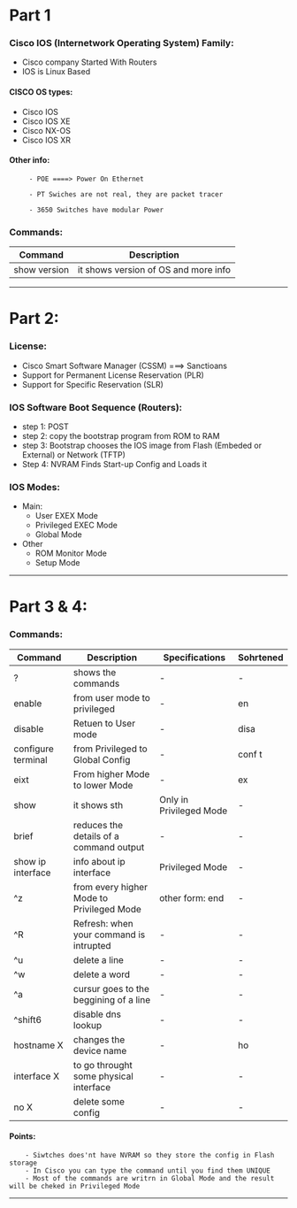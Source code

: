 # Part 1
###    Cisco IOS (Internetwork Operating System) Family:
 - Cisco company Started With Routers
 -  IOS is Linux Based

#### CISCO OS types:

 - Cisco IOS
 - Cisco IOS XE
 - Cisco NX-OS
 - Cisco IOS XR

#### Other info:
         - POE ====> Power On Ethernet
  
         - PT Swiches are not real, they are packet tracer

         - 3650 Switches have modular Power


### Commands:

 | Command | Description |
 | --- | --- |
 | show version | it shows version of OS and more info |

 ---------------------------------------------------------------------

 
 # Part 2: 

 ### License:

 - Cisco Smart Software Manager (CSSM) ===> Sanctioans
 - Support for Permanent License Reservation (PLR)
 - Support for Specific Reservation (SLR)

### IOS Software Boot Sequence (Routers):

- step 1: POST
- step 2: copy the bootstrap program from ROM to RAM
- step 3: Bootstrap chooses the IOS image from Flash (Embeded or External) or Network (TFTP)
- Step 4: NVRAM Finds Start-up Config and Loads it

### IOS Modes:
- Main:
  - User EXEX Mode
  - Privileged EXEC Mode
  - Global Mode
- Other
  - ROM Monitor Mode
  - Setup Mode 

-----------------------------------------------------------------------------

# Part 3 & 4:

### Commands:

| Command | Description | Specifications | Sohrtened |
 | --- | --- | --- | --- |
 | ? | shows the commands | - | - |
 | enable | from user mode to privileged | - | en |
 | disable | Retuen to User mode | - | disa | 
 | configure terminal | from Privileged to Global Config | - | conf t |
 | eixt | From higher Mode to lower Mode | - | ex |
 | show | it shows sth | Only in Privileged Mode | - | 
 | brief | reduces the details of a command output| - | - |
 |show ip interface| info about ip interface | Privileged Mode | - |
 | ^z | from every higher Mode to Privileged Mode | other form: end | - |
 | ^R | Refresh: when your command is intrupted | - | - |
 | ^u | delete a line | - | - |
 | ^w| delete a word | - | - |
 | ^a | cursur goes to the beggining of a line | - | - |
 | ^shift6 | disable dns lookup | - | - |
 | hostname X | changes the device name | - | ho |
 | interface X | to go throught some physical interface | - | - |
 | no X | delete some config | - | - |

   #### Points:

        - Siwtches does'nt have NVRAM so they store the config in Flash storage
        - In Cisco you can type the command until you find them UNIQUE 
        - Most of the commands are writrn in Global Mode and the result will be cheked in Privileged Mode
 
-----------------------------------------------------------------------------
